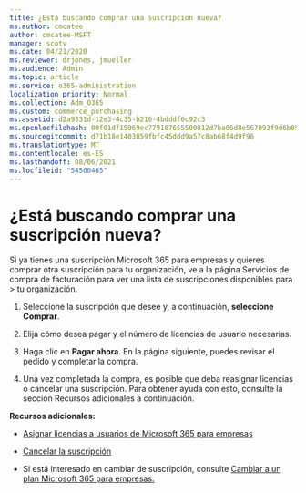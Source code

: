 ```yaml
---
title: ¿Está buscando comprar una suscripción nueva?
ms.author: cmcatee
author: cmcatee-MSFT
manager: scotv
ms.date: 04/21/2020
ms.reviewer: drjones, jmueller
ms.audience: Admin
ms.topic: article
ms.service: o365-administration
localization_priority: Normal
ms.collection: Adm_O365
ms.custom: commerce_purchasing
ms.assetid: d2a9331d-12e3-4c35-b216-4bdddf6c92c3
ms.openlocfilehash: 00f01df15069ec779187655500812d7ba06d8e567093f9d6b89f96fe8e57a2dc
ms.sourcegitcommit: d71b18e1403859fbfc45ddd9a57c8ab68f4d9f96
ms.translationtype: MT
ms.contentlocale: es-ES
ms.lasthandoff: 08/06/2021
ms.locfileid: "54500465"
---
```

# <a name="looking-to-buy-a-new-subscription"></a>¿Está buscando comprar una suscripción nueva?

Si ya tienes una suscripción Microsoft 365 para empresas y quieres comprar otra suscripción  para tu organización, ve a la página Servicios de compra de facturación para ver una lista de suscripciones disponibles para \> [](https://go.microsoft.com/fwlink/p/?linkid=868433) tu organización.
 
1. Seleccione la suscripción que desee y, a continuación, **seleccione Comprar**.

2. Elija cómo desea pagar y el número de licencias de usuario necesarias.

3. Haga clic en **Pagar ahora**. En la página siguiente, puedes revisar el pedido y completar la compra.

4. Una vez completada la compra, es posible que deba reasignar licencias o cancelar una suscripción. Para obtener ayuda con esto, consulte la sección Recursos adicionales a continuación.

 **Recursos adicionales:**
  
- [Asignar licencias a usuarios de Microsoft 365 para empresas](/microsoft-365/admin/add-users/add-users)
    
- [Cancelar la suscripción](/microsoft-365/commerce/subscriptions/cancel-your-subscription)
    
- Si está interesado en cambiar de suscripción, consulte [Cambiar a un plan Microsoft 365 para empresas.](/microsoft-365/commerce/subscriptions/switch-to-a-different-plan)